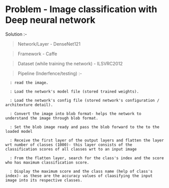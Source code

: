 # Problem - Image classification with Deep neural network

Solution :-

  > Network/Layer - DenseNet121

  > Framework - Caffe

  > Dataset (while training the network) - ILSVRC2012 

  > Pipeline (Inderfence/testing) :-

      : read the image.

      : Load the network's model file (stored trained weights). 
      
      : Load the network's config file (stored network's configuration / architexture detail).

      : Convert the image into blob format- helps the network to understand the image through blob format.
      
      : Set the blob image ready and pass the blob forward to the to the loaded model

      : Receive the first layer of the output layers and flatten the layer wrt number of classes (1000)- this layer consists of the classification scores of all classes wrt to an input image

      : From the flatten layer, search for the class's index and the score who has maximum classification score.

      : Display the maximum score and the class name (help of class's index)- as these are the accuracy values of claasifying the input image into its respective classes.
